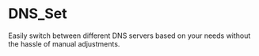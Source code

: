 # DNS_Set
  Easily switch between different DNS servers based on your needs without the hassle of manual adjustments.
